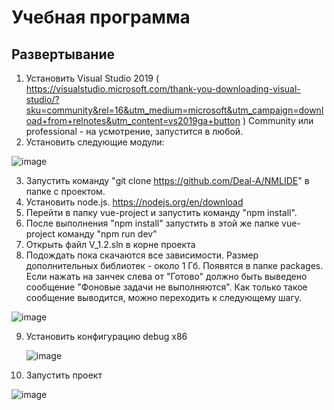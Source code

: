 # Учебная программа

## Развертывание
1. Установить Visual Studio 2019 ( https://visualstudio.microsoft.com/thank-you-downloading-visual-studio/?sku=community&rel=16&utm_medium=microsoft&utm_campaign=download+from+relnotes&utm_content=vs2019ga+button )  Community или professional - на усмотрение, запустится в любой.
2. Установить следующие модули:

![image](https://github.com/Deal-A/NMLIDE/assets/167231073/e7b51646-ef85-42bb-94b6-24807444b846)



3. Запустить команду "git clone https://github.com/Deal-A/NMLIDE" в папке с проектом.
4. Установить node.js. https://nodejs.org/en/download
5. Перейти в папку vue-project и запустить команду "npm install".
6. После выполнения "npm install" запустить в этой же папке vue-project команду "npm run dev" 
7. Открыть файл V_1.2.sln в корне проекта
8. Подождать пока скачаются все зависимости. Размер дополнительных библиотек - около 1 Гб. Появятся в папке packages.
   Если нажать на занчек слева от "Готово" должно быть выведено сообщение "Фоновые задачи не выполняются". Как только такое сообщение выводится, можно переходить к следующему шагу.
   
 ![image](https://github.com/Deal-A/NMLIDE/assets/167231073/32944230-a504-473a-b971-9647d4d20611)

9. Установить конфигурацию debug x86

   ![image](https://github.com/Deal-A/NMLIDE/assets/167231073/ed720aae-9174-4dad-852e-ea80251b042e)

10. Запустить проект
 
  ![image](https://github.com/Deal-A/NMLIDE/assets/167231073/6bca90f4-20ee-48df-ae4d-da0d9e853ef7)


